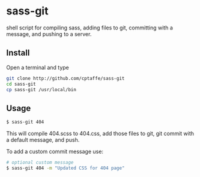 sass-git
========

shell script for compiling sass, adding files to git, committing with a message, and pushing to a server.

## Install

Open a terminal and type
```sh
git clone http://github.com/cptaffe/sass-git
cd sass-git
cp sass-git /usr/local/bin
```

## Usage

```sh
$ sass-git 404
```
This will compile 404.scss to 404.css, add those files to git, git commit with a default message, and push.

To add a custom commit message use:
```sh
# optional custom message
$ sass-git 404 -m "Updated CSS for 404 page"
```
